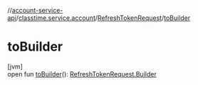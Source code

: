 //[account-service-api](../../../index.md)/[classtime.service.account](../index.md)/[RefreshTokenRequest](index.md)/[toBuilder](to-builder.md)

# toBuilder

[jvm]\
open fun [toBuilder](to-builder.md)(): [RefreshTokenRequest.Builder](-builder/index.md)
